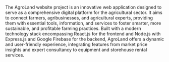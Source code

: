 The AgroLand website project is an innovative web application designed to serve as a 
comprehensive digital platform for the agricultural sector. It aims to connect farmers, 
agribusinesses, and agricultural experts, providing them with essential tools, information, and 
services to foster smarter, more sustainable, and profitable farming practices. Built with a 
modern technology stack encompassing React.js for the frontend and Node.js with Express.js 
and Google Firebase for the backend, AgroLand offers a dynamic and user-friendly 
experience, integrating features from market price insights and expert consultancy to equipment 
and storehouse rental services.
